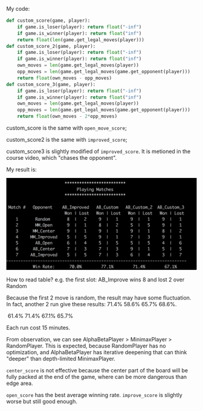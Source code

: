 My code:

```python
def custom_score(game, player):
    if game.is_loser(player): return float("-inf")
    if game.is_winner(player): return float("inf")
    return float(len(game.get_legal_moves(player)))
def custom_score_2(game, player):
    if game.is_loser(player): return float("-inf")
    if game.is_winner(player): return float("inf")
    own_moves = len(game.get_legal_moves(player))
    opp_moves = len(game.get_legal_moves(game.get_opponent(player)))
    return float(own_moves - opp_moves)
def custom_score_3(game, player):
    if game.is_loser(player): return float("-inf")
    if game.is_winner(player): return float("inf")
    own_moves = len(game.get_legal_moves(player))
    opp_moves = len(game.get_legal_moves(game.get_opponent(player)))
    return float(own_moves - 2*opp_moves)
```

custom_score is the same with  `open_move_score`;

custom_score2 is the same with `improved_score`;

custom_score3 is slightly modified of  `improved_score`. It is metioned in the course video, which "chases the opponent".

My result is:

![result](result.png)

How to read table? e.g. the first slot: AB_Improve wins 8 and lost 2 over Random

Because the first 2 move is random, the result may have some fluctuation. In fact, another 2 run give these results: 71.4%        58.6%        65.7%        68.6%.

​                                                            61.4%         71.4%        67.1%         65.7%                                       

Each run cost 15 minutes.

From observation, we can see AlphaBetaPlayer > MinimaxPlayer > RandomPlayer. This is expected, because RandomPlayer has no optimization, and AlphaBetaPlayer has iterative deepening that can think "deeper" than depth-limited MinimaxPlayer.

`center_score` is not effective because the center part of the board will be fully packed at the end of the game, where can be more dangerous than edge area.

`open_score` has the best average winning rate.  `improve_score` is slightly worse but still good enough. 